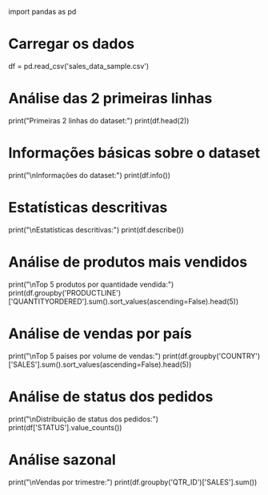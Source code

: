 import pandas as pd

# Carregar os dados
df = pd.read_csv('sales_data_sample.csv')

# Análise das 2 primeiras linhas
print("Primeiras 2 linhas do dataset:")
print(df.head(2))

# Informações básicas sobre o dataset
print("\nInformações do dataset:")
print(df.info())

# Estatísticas descritivas
print("\nEstatísticas descritivas:")
print(df.describe())

# Análise de produtos mais vendidos
print("\nTop 5 produtos por quantidade vendida:")
print(df.groupby('PRODUCTLINE')['QUANTITYORDERED'].sum().sort_values(ascending=False).head(5))

# Análise de vendas por país
print("\nTop 5 países por volume de vendas:")
print(df.groupby('COUNTRY')['SALES'].sum().sort_values(ascending=False).head(5))

# Análise de status dos pedidos
print("\nDistribuição de status dos pedidos:")
print(df['STATUS'].value_counts())

# Análise sazonal
print("\nVendas por trimestre:")
print(df.groupby('QTR_ID')['SALES'].sum())
